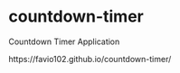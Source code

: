 # countdown-timer
Countdown Timer Application
<link>https://favio102.github.io/countdown-timer/</link>
